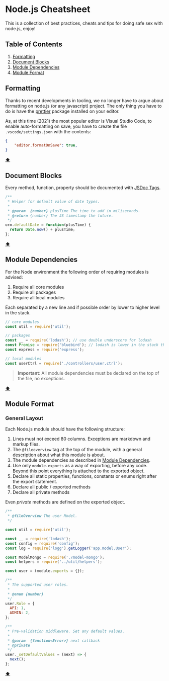 # Node.js Cheatsheet

This is a collection of best practices, cheats and tips for doing safe sex with node.js, enjoy!

## <a name='TOC'>Table of Contents</a>

  1. [Formatting](#formatting)
  1. [Document Blocks](#docblocks)
  1. [Module Dependencies](#modules)
  1. [Module Format](#format)

## <a name='formatting'>Formatting</a>

Thanks to recent developments in tooling, we no longer have to argue about formatting on node.js (or any javascript) project. The only thing you have to do is have the [prettier](https://prettier.io/) package installed on your editor.

As, at this time (2021) the most popular editor is Visual Studio Code, to enable auto-formatting on save, you have to create the file `.vscode/settings.json` with the contents:

```json
{
    "editor.formatOnSave": true,
}
```

**[⬆](#TOC)**

## <a name='docblocks'>Document Blocks</a>

Every method, function, property should be documented with [JSDoc Tags][jsdoc].

```js
/**
 * Helper for default value of date types.
 *
 * @param  {number} plusTime The time to add in miliseconds.
 * @return {number} The JS timestamp the future.
 */
orm.defaultDate = function(plusTime) {
  return Date.now() + plusTime;
};
```

**[⬆](#TOC)**

## <a name='modules'>Module Dependencies</a>

For the Node environment the following order of requiring modules is advised:

1. Require all core modules
1. Require all packages
1. Require all local modules

Each separated by a new line and if possible order by lower to higher level in the stack.

```js
// core modules
const util = require('util');

// packages
const __ = require('lodash'); // use double underscore for lodash
const Promise = require('bluebird'); // lodash is lower in the stack than promises
const express = require('express');

// local modules
const userCtrl = require('./controllers/user.ctrl');
```

> **Important**: All module dependencies must be declared on the top of the file, no exceptions.

**[⬆](#TOC)**

## <a name='format'>Module Format</a>

### General Layout

Each Node.js module should have the following structure:

1. Lines must not exceed 80 columns. Exceptions are markdown and markup files.
1. The `@fileoverview` tag at the top of the module, with a general description about what this module is about.
1. The module dependencies as described in [Module Dependencies](#modules).
1. Use only `module.exports` as a way of exporting, before any code. Beyond this point everything is attached to the exported object.
1. Declare all static properties, functions, constants or enums right after the export statement.
1. Declare all public / exported methods
1. Declare all private methods

Even *private* methods are defined on the exported object.

```js
/**
 * @fileOverview The user Model.
 */

const util = require('util');

const __ = require('lodash');
const config = require('config');
const log = require('logg').getLogger('app.model.User');

const ModelMongo = require('./model-mongo');
const helpers = require('../util/helpers');

const user = (module.exports = {});

/**
 * The supported user roles.
 *
 * @enum {number}
 */
user.Role = {
  API: 1,
  ADMIN: 2,
};

/**
 * Pre-validation middleware. Set any default values.
 *
 * @param  {function<Error>} next callback
 * @private
 */
user._setDefaultValues = (next) => {
  next();
};
```
**[⬆](#TOC)**

[jsdoc]: https://jsdoc.app/
